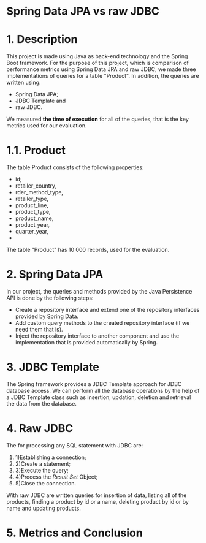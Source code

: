 # Spring Data JPA vs raw JDBC



# 1. Description

This project is made using Java as back-end technology and the Spring Boot framework. For the purpose of this project, which is comparison of performance metrics using Spring Data JPA and raw JDBC,  we made three implementations of queries for a table &quot;Product&quot;. In addition, the queries are written using:

- Spring Data JPA;
- JDBC Template and
- raw JDBC.

We measured **the time of execution** for all of the queries, that is the key metrics used for our evaluation.

# 1.1. Product

The table Product consists of the following properties:

- id;
- retailer\_country,
- rder\_method\_type,
- retailer\_type,
- product\_line,
- product\_type,
- product\_name,
- product\_year,
- quarter\_year,
-

The table &quot;Product&quot; has 10 000 records, used for the evaluation.

# 2. Spring Data JPA

In our project, the queries and methods provided by the Java Persistence API is done by the following steps:

- Create a repository interface and extend one of the repository interfaces provided by Spring Data.
- Add custom query methods to the created repository interface (if we need them that is).
- Inject the repository interface to another component and use the implementation that is provided automatically by Spring.

# 3. JDBC Template

The Spring framework provides a JDBC Template approach for JDBC database access. We can perform all the database operations by the help of a JDBC Template class such as insertion, updation, deletion and retrieval the data from the database.

# 4. Raw JDBC

The for processing any SQL statement with JDBC are:

1. 1)Establishing a connection;
2. 2)Create a statement;
3. 3)Execute the query;
4. 4)Process the _Result Set_ Object;
5. 5)Close the connection.

With raw JDBC are written queries for insertion of data, listing all of the products, finding a product by id or a name, deleting product by id or by name and updating products.

# 5. Metrics and Conclusion
